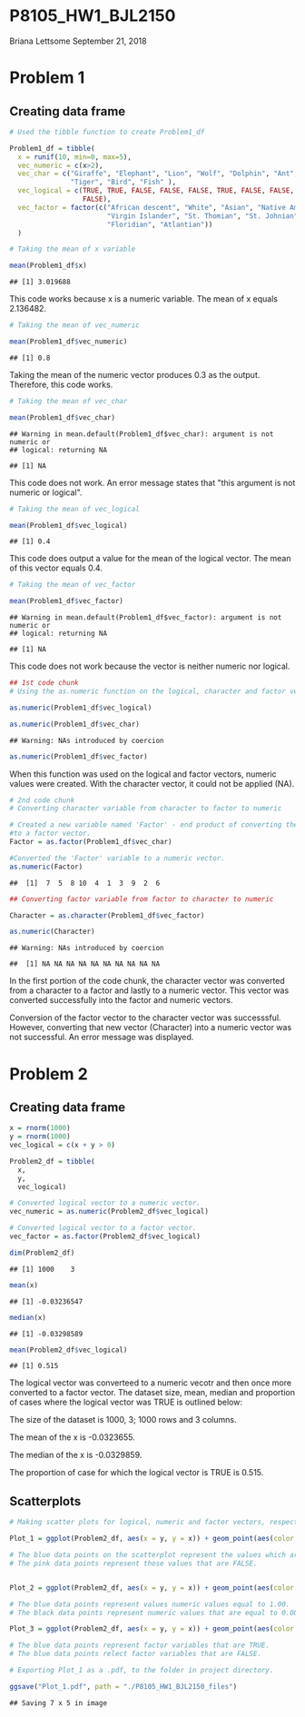 P8105\_HW1\_BJL2150
================
Briana Lettsome
September 21, 2018

Problem 1
=========

Creating data frame
-------------------

``` r
# Used the tibble function to create Problem1_df

Problem1_df = tibble(
  x = runif(10, min=0, max=5), 
  vec_numeric = c(x>2),
  vec_char = c("Giraffe", "Elephant", "Lion", "Wolf", "Dolphin", "Ant", "Dog", 
               "Tiger", "Bird", "Fish" ),
  vec_logical = c(TRUE, TRUE, FALSE, FALSE, FALSE, TRUE, FALSE, FALSE, TRUE, 
                  FALSE),
  vec_factor = factor(c("African descent", "White", "Asian", "Native American", 
                        "Virgin Islander", "St. Thomian", "St. Johnian", "Crucian", 
                        "Floridian", "Atlantian"))
  )
```

``` r
# Taking the mean of x variable

mean(Problem1_df$x)
```

    ## [1] 3.019688

This code works because x is a numeric variable. The mean of x equals 2.136482.

``` r
# Taking the mean of vec_numeric

mean(Problem1_df$vec_numeric)
```

    ## [1] 0.8

Taking the mean of the numeric vector produces 0.3 as the output. Therefore, this code works.

``` r
# Taking the mean of vec_char

mean(Problem1_df$vec_char)
```

    ## Warning in mean.default(Problem1_df$vec_char): argument is not numeric or
    ## logical: returning NA

    ## [1] NA

This code does not work. An error message states that "this argument is not numeric or logical".

``` r
# Taking the mean of vec_logical

mean(Problem1_df$vec_logical)
```

    ## [1] 0.4

This code does output a value for the mean of the logical vector. The mean of this vector equals 0.4.

``` r
# Taking the mean of vec_factor

mean(Problem1_df$vec_factor)
```

    ## Warning in mean.default(Problem1_df$vec_factor): argument is not numeric or
    ## logical: returning NA

    ## [1] NA

This code does not work because the vector is neither numeric nor logical.

``` r
## 1st code chunk
# Using the as.numeric function on the logical, character and factor vectors.

as.numeric(Problem1_df$vec_logical)

as.numeric(Problem1_df$vec_char)
```

    ## Warning: NAs introduced by coercion

``` r
as.numeric(Problem1_df$vec_factor)
```

When this function was used on the logical and factor vectors, numeric values were created. With the character vector, it could not be applied (NA).

``` r
# 2nd code chunk
# Converting character variable from character to factor to numeric

# Created a new variable named 'Factor' - end product of converting the character 
#to a factor vector.
Factor = as.factor(Problem1_df$vec_char)

#Converted the 'Factor' variable to a numeric vector.
as.numeric(Factor)
```

    ##  [1]  7  5  8 10  4  1  3  9  2  6

``` r
## Converting factor variable from factor to character to numeric

Character = as.character(Problem1_df$vec_factor)

as.numeric(Character)
```

    ## Warning: NAs introduced by coercion

    ##  [1] NA NA NA NA NA NA NA NA NA NA

In the first portion of the code chunk, the character vector was converted from a character to a factor and lastly to a numeric vector. This vector was converted successfully into the factor and numeric vectors.

Conversion of the factor vector to the character vector was successsful. However, converting that new vector (Character) into a numeric vector was not successful. An error message was displayed.

Problem 2
=========

Creating data frame
-------------------

``` r
x = rnorm(1000)
y = rnorm(1000)
vec_logical = c(x + y > 0)

Problem2_df = tibble(
  x,
  y,
  vec_logical)

# Converted logical vector to a numeric vector.
vec_numeric = as.numeric(Problem2_df$vec_logical)

# Converted logical vector to a factor vector.
vec_factor = as.factor(Problem2_df$vec_logical)

dim(Problem2_df)
```

    ## [1] 1000    3

``` r
mean(x)
```

    ## [1] -0.03236547

``` r
median(x)
```

    ## [1] -0.03298589

``` r
mean(Problem2_df$vec_logical)
```

    ## [1] 0.515

The logical vector was converteed to a numeric vecotr and then once more converted to a factor vector. The dataset size, mean, median and proportion of cases where the logical vector was TRUE is outlined below:

The size of the dataset is 1000, 3; 1000 rows and 3 columns.

The mean of the x is -0.0323655.

The median of the x is -0.0329859.

The proportion of case for which the logical vector is TRUE is 0.515.

Scatterplots
------------

``` r
# Making scatter plots for logical, numeric and factor vectors, respectively.

Plot_1 = ggplot(Problem2_df, aes(x = y, y = x)) + geom_point(aes(color = vec_logical))

# The blue data points on the scatterplot represent the values which are TRUE.
# The pink data points represent those values that are FALSE.


Plot_2 = ggplot(Problem2_df, aes(x = y, y = x)) + geom_point(aes(color = vec_numeric))

# The blue data points represent values numeric values equal to 1.00.
# The black data points represent numeric values that are equal to 0.00. 

Plot_3 = ggplot(Problem2_df, aes(x = y, y = x)) + geom_point(aes(color = vec_factor))

# The blue data points represent factor variables that are TRUE.
# The blue data points relect factor variables that are FALSE.
```

``` r
# Exporting Plot_1 as a .pdf, to the folder in project directory.

ggsave("Plot_1.pdf", path = "./P8105_HW1_BJL2150_files")
```

    ## Saving 7 x 5 in image

